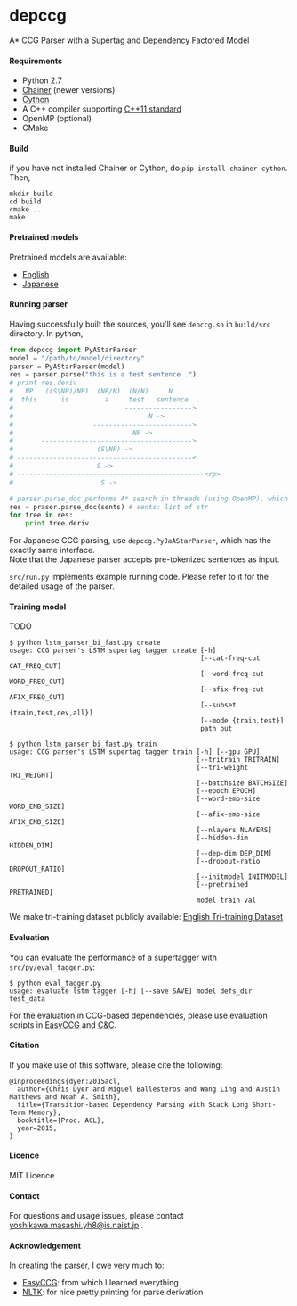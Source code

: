 # depccg
A\* CCG Parser with a Supertag and Dependency Factored Model

#### Requirements
* Python 2.7
* [Chainer](http://chainer.org/) (newer versions)
* [Cython](http://cython.org/)
* A C++ compiler supporting [C++11 standard](https://en.wikipedia.org/wiki/C%2B%2B11)
* OpenMP (optional)
* CMake

#### Build
if you have not installed Chainer or Cython, do `pip install chainer cython`. Then,

    mkdir build
    cd build
    cmake ..
    make

#### Pretrained models
Pretrained models are available:
* [English](http://cl.naist.jp/~masashi-y/resources/depccg/en_hf_tri.tar.gz)
* [Japanese](http://cl.naist.jp/~masashi-y/resources/depccg/ja_hf_ccgbank.tar.gz)

#### Running parser
Having successfully built the sources, you'll see `depccg.so` in `build/src` directory.
In python,
```python
from depccg import PyAStarParser
model = "/path/to/model/directory"
parser = PyAStarParser(model)
res = parser.parse("this is a test sentence .")
# print res.deriv
#   NP   ((S\NP)/NP)  (NP/N)  (N/N)     N      . 
#  this      is         a     test   sentence  . 
#                            ----------------->
#                                  N ->
#                    ------------------------->
#                              NP ->
#       -------------------------------------->
#                     (S\NP) ->
# --------------------------------------------<
#                     S ->
# -----------------------------------------------<rp>
#                      S ->

# parser.parse_doc performs A* search in threads (using OpenMP), which is highly efficient. 
res = praser.parse_doc(sents) # sents: list of str
for tree in res:
    print tree.deriv
```
For Japanese CCG parsing, use `depccg.PyJaAStarParser`,
which has the exactly same interface.  
Note that the Japanese parser accepts pre-tokenized sentences as input.

`src/run.py` implements example running code. Please refer to it for
the detailed usage of the parser.
#### Training model
TODO

```
$ python lstm_parser_bi_fast.py create
usage: CCG parser's LSTM supertag tagger create [-h]
                                                [--cat-freq-cut CAT_FREQ_CUT]
                                                [--word-freq-cut WORD_FREQ_CUT]
                                                [--afix-freq-cut AFIX_FREQ_CUT]
                                                [--subset {train,test,dev,all}]
                                                [--mode {train,test}]
                                                path out
```

```
$ python lstm_parser_bi_fast.py train
usage: CCG parser's LSTM supertag tagger train [-h] [--gpu GPU]
                                               [--tritrain TRITRAIN]
                                               [--tri-weight TRI_WEIGHT]
                                               [--batchsize BATCHSIZE]
                                               [--epoch EPOCH]
                                               [--word-emb-size WORD_EMB_SIZE]
                                               [--afix-emb-size AFIX_EMB_SIZE]
                                               [--nlayers NLAYERS]
                                               [--hidden-dim HIDDEN_DIM]
                                               [--dep-dim DEP_DIM]
                                               [--dropout-ratio DROPOUT_RATIO]
                                               [--initmodel INITMODEL]
                                               [--pretrained PRETRAINED]
                                               model train val
```

We make tri-training dataset publicly available:
[English Tri-training Dataset](http://cl.naist.jp/~masashi-y/resources/depccg/headfirst_parsed.conll.stagged.gz)

#### Evaluation
You can evaluate the performance of a supertagger with `src/py/eval_tagger.py`:
```
$ python eval_tagger.py 
usage: evaluate lstm tagger [-h] [--save SAVE] model defs_dir test_data
```

For the evaluation in CCG-based dependencies, please use
evaluation scripts in [EasyCCG](https://github.com/mikelewis0/easyccg) and
[C&C](http://www.cl.cam.ac.uk/~sc609/candc-1.00.html).

#### Citation

If you make use of this software, please cite the following:

    @inproceedings{dyer:2015acl,
      author={Chris Dyer and Miguel Ballesteros and Wang Ling and Austin Matthews and Noah A. Smith},
      title={Transition-based Dependency Parsing with Stack Long Short-Term Memory},
      booktitle={Proc. ACL},
      year=2015,
    }

#### Licence
MIT Licence

#### Contact
For questions and usage issues, please contact yoshikawa.masashi.yh8@is.naist.jp .

#### Acknowledgement
In creating the parser, I owe very much to:
- [EasyCCG](https://github.com/mikelewis0/easyccg): from which I learned everything
- [NLTK](http://www.nltk.org/): for nice pretty printing for parse derivation


